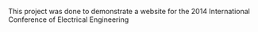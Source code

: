 This project was done to demonstrate a website for the 2014 International Conference of Electrical Engineering